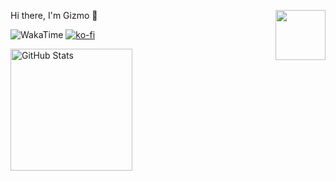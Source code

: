 <p>
  <img src="https://assets.liuli.lol/file/lumina-moe/icons/icon.png" width="80" height="80" align="right">
  <p>Hi there, I'm Gizmo 👋</p>
</p>

![WakaTime](https://img.shields.io/endpoint?url=https://wakapi.dev/api/compat/shields/v1/Gizmo/interval:7_days&style=flat-square&color=2F855A&label=last%207%20days&logo=WakaTime)
[![ko-fi](https://img.shields.io/badge/Ko--fi-Donate!-%23FF5E5B?style=flat-square&logo=ko-fi&logoColor=FFFFFF)](https://ko-fi.com/W7W6ABCJV)

<img src="http://github-stats.liuli.lol/api?username=GizmoOAO&show_icons=true&include_all_commits=true&count_private=true&theme=vue" height="195" title="GitHub Stats">

